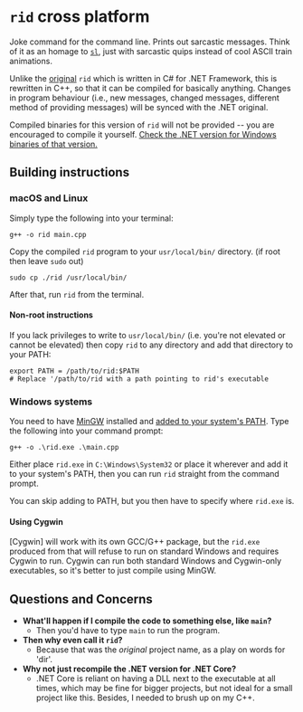 # `rid` cross platform
Joke command for the command line. Prints out sarcastic messages. Think of it as an homage to [`sl`](https://github.com/mtoyoda/sl), just with sarcastic quips instead of cool ASCII train animations.

Unlike the [original](https://github.com/SpeedStriker243/rid-dotnet) `rid` which is written in C# for .NET Framework, this is rewritten in C++, so that it can be compiled for basically anything. Changes in program behaviour (i.e., new messages, changed messages, different method of providing messages) will be synced with the .NET original.

Compiled binaries for this version of `rid` will not be provided -- you are encouraged to compile it yourself. [Check the .NET version for Windows binaries of that version.](https://github.com/SpeedStriker243/rid-dotnet/releases/tag/release)

## Building instructions
### macOS and Linux
Simply type the following into your terminal:
```
g++ -o rid main.cpp
```
Copy the compiled `rid` program to your `usr/local/bin/` directory. (if root then leave `sudo` out)
```shell
sudo cp ./rid /usr/local/bin/
```
After that, run `rid` from the terminal.
#### Non-root instructions
If you lack privileges to write to `usr/local/bin/` (i.e. you're not elevated or cannot be elevated) then copy `rid` to any directory and add that directory to your PATH:
```
export PATH = /path/to/rid:$PATH
# Replace '/path/to/rid with a path pointing to rid's executable
```

### Windows systems
You need to have [MinGW](http://mingw.org/) installed and [added to your system's PATH](https://www.architectryan.com/2018/03/17/add-to-the-path-on-windows-10/).
Type the following into your command prompt:
```
g++ -o .\rid.exe .\main.cpp
```
Either place `rid.exe` in `C:\Windows\System32` or place it wherever and add it to your system's PATH, then you can run `rid` straight from the command prompt.

You can skip adding to PATH, but you then have to specify where `rid.exe` is.
#### Using Cygwin
[Cygwin] will work with its own GCC/G++ package, but the `rid.exe` produced from that will refuse to run on standard Windows and requires Cygwin to run. Cygwin can run both standard Windows and Cygwin-only executables, so it's better to just compile using MinGW.


## Questions and Concerns
- **What'll happen if I compile the code to something else, like `main`?**
  - Then you'd have to type `main` to run the program.
- **Then why even call it `rid`?**
  - Because that was the *original* project name, as a play on words for 'dir'.
- **Why not just recompile the .NET version for .NET Core?**
  - .NET Core is reliant on having a DLL next to the executable at all times, which may be fine for bigger projects, but not ideal for a small project like this. Besides, I needed to brush up on my C++.

